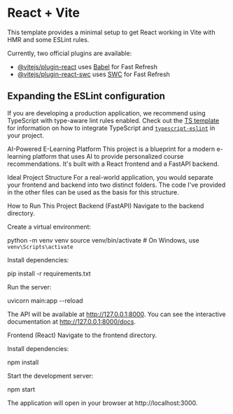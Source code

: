 # React + Vite

This template provides a minimal setup to get React working in Vite with HMR and some ESLint rules.

Currently, two official plugins are available:

- [@vitejs/plugin-react](https://github.com/vitejs/vite-plugin-react/blob/main/packages/plugin-react) uses [Babel](https://babeljs.io/) for Fast Refresh
- [@vitejs/plugin-react-swc](https://github.com/vitejs/vite-plugin-react/blob/main/packages/plugin-react-swc) uses [SWC](https://swc.rs/) for Fast Refresh

## Expanding the ESLint configuration

If you are developing a production application, we recommend using TypeScript with type-aware lint rules enabled. Check out the [TS template](https://github.com/vitejs/vite/tree/main/packages/create-vite/template-react-ts) for information on how to integrate TypeScript and [`typescript-eslint`](https://typescript-eslint.io) in your project.


AI-Powered E-Learning Platform
This project is a blueprint for a modern e-learning platform that uses AI to provide personalized course recommendations. It's built with a React frontend and a FastAPI backend.

Ideal Project Structure
For a real-world application, you would separate your frontend and backend into two distinct folders. The code I've provided in the other files can be used as the basis for this structure.

        

How to Run This Project
Backend (FastAPI)
Navigate to the backend directory.

Create a virtual environment:

python -m venv venv
source venv/bin/activate  # On Windows, use `venv\Scripts\activate`

Install dependencies:

pip install -r requirements.txt

Run the server:

uvicorn main:app --reload

The API will be available at http://127.0.0.1:8000. You can see the interactive documentation at http://127.0.0.1:8000/docs.

Frontend (React)
Navigate to the frontend directory.

Install dependencies:

npm install

Start the development server:

npm start

The application will open in your browser at http://localhost:3000.
